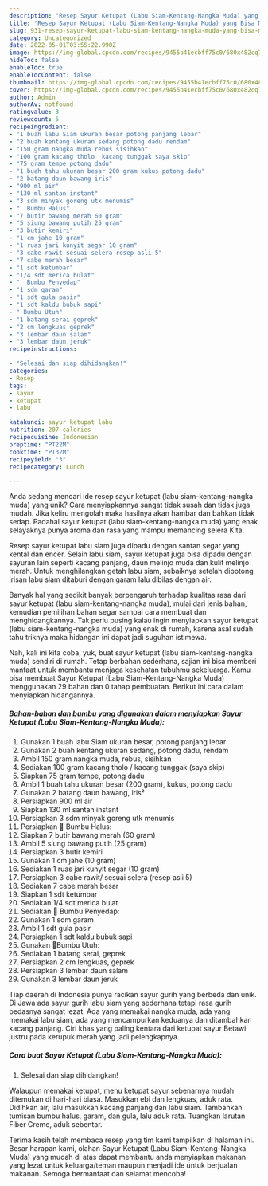 ```yaml
---
description: "Resep Sayur Ketupat (Labu Siam-Kentang-Nangka Muda) yang Bisa Manjain Lidah"
title: "Resep Sayur Ketupat (Labu Siam-Kentang-Nangka Muda) yang Bisa Manjain Lidah"
slug: 931-resep-sayur-ketupat-labu-siam-kentang-nangka-muda-yang-bisa-manjain-lidah
category: Uncategorized
date: 2022-05-01T03:55:22.990Z
image: https://img-global.cpcdn.com/recipes/9455b41ecbff75c0/680x482cq70/sayur-ketupat-labu-siam-kentang-nangka-muda-foto-resep-utama.jpg
hideToc: false
enableToc: true
enableTocContent: false
thumbnail: https://img-global.cpcdn.com/recipes/9455b41ecbff75c0/680x482cq70/sayur-ketupat-labu-siam-kentang-nangka-muda-foto-resep-utama.jpg
cover: https://img-global.cpcdn.com/recipes/9455b41ecbff75c0/680x482cq70/sayur-ketupat-labu-siam-kentang-nangka-muda-foto-resep-utama.jpg
author: Admin
authorAv: notfound
ratingvalue: 3
reviewcount: 5
recipeingredient:
- "1 buah labu Siam ukuran besar potong panjang lebar"
- "2 buah kentang ukuran sedang potong dadu rendam"
- "150 gram nangka muda rebus sisihkan"
- "100 gram kacang tholo  kacang tunggak saya skip"
- "75 gram tempe potong dadu"
- "1 buah tahu ukuran besar 200 gram kukus potong dadu"
- "2 batang daun bawang iris"
- "900 ml air"
- "130 ml santan instant"
- "3 sdm minyak goreng utk menumis"
- "  Bumbu Halus"
- "7 butir bawang merah 60 gram"
- "5 siung bawang putih 25 gram"
- "3 butir kemiri"
- "1 cm jahe 10 gram"
- "1 ruas jari kunyit segar 10 gram"
- "3 cabe rawit sesuai selera resep asli 5"
- "7 cabe merah besar"
- "1 sdt ketumbar"
- "1/4 sdt merica bulat"
- "  Bumbu Penyedap"
- "1 sdm garam"
- "1 sdt gula pasir"
- "1 sdt kaldu bubuk sapi"
- " Bumbu Utuh"
- "1 batang serai geprek"
- "2 cm lengkuas geprek"
- "3 lembar daun salam"
- "3 lembar daun jeruk"
recipeinstructions:

- "Selesai dan siap dihidangkan!"
categories:
- Resep
tags:
- sayur
- ketupat
- labu

katakunci: sayur ketupat labu 
nutrition: 207 calories
recipecuisine: Indonesian
preptime: "PT22M"
cooktime: "PT32M"
recipeyield: "3"
recipecategory: Lunch

---
```





Anda sedang mencari ide resep sayur ketupat (labu siam-kentang-nangka muda) yang unik? Cara menyiapkannya sangat tidak susah dan tidak juga mudah. Jika keliru mengolah maka hasilnya akan hambar dan bahkan tidak sedap. Padahal sayur ketupat (labu siam-kentang-nangka muda) yang enak selayaknya punya aroma dan rasa yang mampu memancing selera Kita.





Resep sayur ketupat labu siam juga dipadu dengan santan segar yang kental dan encer. Selain labu siam, sayur ketupat juga bisa dipadu dengan sayuran lain seperti kacang panjang, daun melinjo muda dan kulit melinjo merah. Untuk menghilangkan getah labu siam, sebaiknya setelah dipotong irisan labu siam ditaburi dengan garam lalu dibilas dengan air.

Banyak hal yang sedikit banyak berpengaruh terhadap kualitas rasa dari sayur ketupat (labu siam-kentang-nangka muda), mulai dari jenis bahan, kemudian pemilihan bahan segar sampai cara membuat dan menghidangkannya. Tak perlu pusing kalau ingin menyiapkan sayur ketupat (labu siam-kentang-nangka muda) yang enak di rumah, karena asal sudah tahu triknya maka hidangan ini dapat jadi suguhan istimewa.






Nah, kali ini kita coba, yuk, buat sayur ketupat (labu siam-kentang-nangka muda) sendiri di rumah. Tetap berbahan sederhana, sajian ini bisa memberi manfaat untuk membantu menjaga kesehatan tubuhmu sekeluarga. Kamu bisa membuat Sayur Ketupat (Labu Siam-Kentang-Nangka Muda) menggunakan 29 bahan dan 0 tahap pembuatan. Berikut ini cara dalam menyiapkan hidangannya.

<!--inarticleads1-->

##### Bahan-bahan dan bumbu yang digunakan dalam menyiapkan Sayur Ketupat (Labu Siam-Kentang-Nangka Muda):

1. Gunakan 1 buah labu Siam ukuran besar, potong panjang lebar
1. Gunakan 2 buah kentang ukuran sedang, potong dadu, rendam
1. Ambil 150 gram nangka muda, rebus, sisihkan
1. Sediakan 100 gram kacang tholo / kacang tunggak (saya skip)
1. Siapkan 75 gram tempe, potong dadu
1. Ambil 1 buah tahu ukuran besar (200 gram), kukus, potong dadu
1. Gunakan 2 batang daun bawang, iris²
1. Persiapkan 900 ml air
1. Siapkan 130 ml santan instant
1. Persiapkan 3 sdm minyak goreng utk menumis
1. Persiapkan  🌟 Bumbu Halus:
1. Siapkan 7 butir bawang merah (60 gram)
1. Ambil 5 siung bawang putih (25 gram)
1. Persiapkan 3 butir kemiri
1. Gunakan 1 cm jahe (10 gram)
1. Sediakan 1 ruas jari kunyit segar (10 gram)
1. Persiapkan 3 cabe rawit/ sesuai selera (resep asli 5)
1. Sediakan 7 cabe merah besar
1. Siapkan 1 sdt ketumbar
1. Sediakan 1/4 sdt merica bulat
1. Sediakan  🌟 Bumbu Penyedap:
1. Gunakan 1 sdm garam
1. Ambil 1 sdt gula pasir
1. Persiapkan 1 sdt kaldu bubuk sapi
1. Gunakan  🌟Bumbu Utuh:
1. Sediakan 1 batang serai, geprek
1. Persiapkan 2 cm lengkuas, geprek
1. Persiapkan 3 lembar daun salam
1. Gunakan 3 lembar daun jeruk


Tiap daerah di Indonesia punya racikan sayur gurih yang berbeda dan unik. Di Jawa ada sayur gurih labu siam yang sederhana tetapi rasa gurih pedasnya sangat lezat. Ada yang memakai nangka muda, ada yang memakai labu siam, ada yang mencampurkan keduanya dan ditambahkan kacang panjang. Ciri khas yang paling kentara dari ketupat sayur Betawi justru pada kerupuk merah yang jadi pelengkapnya. 

<!--inarticleads2-->

##### Cara buat Sayur Ketupat (Labu Siam-Kentang-Nangka Muda):


1. Selesai dan siap dihidangkan!

Walaupun memakai ketupat, menu ketupat sayur sebenarnya mudah ditemukan di hari-hari biasa. Masukkan ebi dan lengkuas, aduk rata. Didihkan air, lalu masukkan kacang panjang dan labu siam. Tambahkan tumisan bumbu halus, garam, dan gula, lalu aduk rata. Tuangkan larutan Fiber Creme, aduk sebentar. 

Terima kasih telah membaca resep yang tim kami tampilkan di halaman ini. Besar harapan kami, olahan Sayur Ketupat (Labu Siam-Kentang-Nangka Muda) yang mudah di atas dapat membantu anda menyiapkan makanan yang lezat untuk keluarga/teman maupun menjadi ide untuk berjualan makanan. Semoga bermanfaat dan selamat mencoba!
